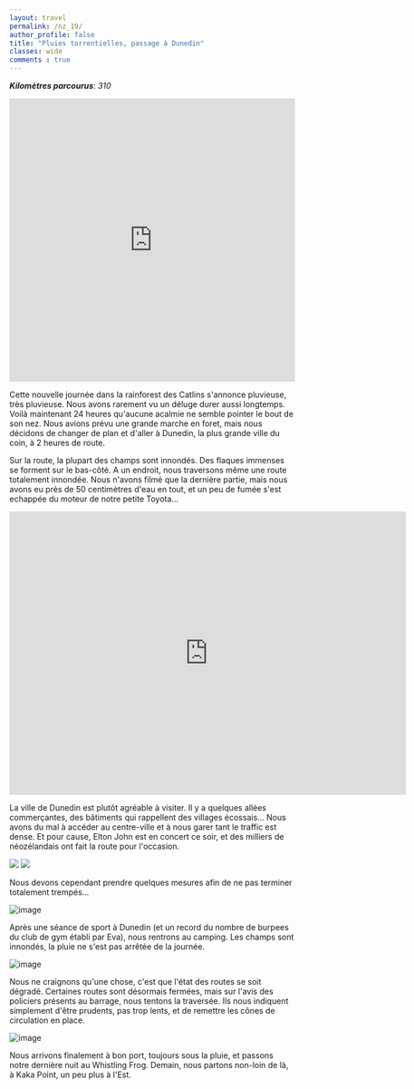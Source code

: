 ```yaml
---
layout: travel
permalink: /nz_19/
author_profile: false
title: "Pluies torrentielles, passage à Dunedin"
classes: wide
comments : true
---
```


<!-- jQuery 1.8 or later, 33 KB -->
<script src="https://ajax.googleapis.com/ajax/libs/jquery/1.11.1/jquery.min.js"></script>

<!-- Fotorama from CDNJS, 19 KB -->
<link  href="https://cdnjs.cloudflare.com/ajax/libs/fotorama/4.6.4/fotorama.css" rel="stylesheet">
<script src="https://cdnjs.cloudflare.com/ajax/libs/fotorama/4.6.4/fotorama.js"></script>

***Kilomètres parcourus***: *310*

<iframe src="https://www.google.com/maps/d/u/0/embed?mid=1gwrC51_A8j1lWgYReaq8qXqwrwc0RSsH" width="100%" height="500" frameBorder="0"></iframe>

<br>

Cette nouvelle journée dans la rainforest des Catlins s'annonce pluvieuse, très pluvieuse. Nous avons rarement vu un déluge durer aussi longtemps. Voilà maintenant 24 heures qu'aucune acalmie ne semble pointer le bout de son nez. Nous avions prévu une grande marche en foret, mais nous décidons de changer de plan et d'aller à Dunedin, la plus grande ville du coin, à 2 heures de route.

Sur la route, la plupart des champs sont innondés. Des flaques immenses se forment sur le bas-côté. A un endroit, nous traversons même une route totalement innondée. Nous n'avons filmé que la dernière partie, mais nous avons eu près de 50 centimètres d'eau en tout, et un peu de fumée s'est echappée du moteur de notre petite Toyota...

<iframe width="700" height="500" src="https://www.youtube.com/embed/x_2VBlit-ls" frameborder="0" allow="accelerometer; autoplay; encrypted-media; gyroscope; picture-in-picture" allowfullscreen></iframe>

<br>

La ville de Dunedin est plutôt agréable à visiter. Il y a quelques allées commerçantes, des bâtiments qui rappellent des villages écossais... Nous avons du mal à accéder au centre-ville et à nous garer tant le traffic est dense. Et pour cause, Elton John est en concert ce soir, et des milliers de néozélandais ont fait la route pour l'occasion.

<div class="fotorama">
  <img src="https://drive.google.com/uc?id=1044td-ZLz9PGbKdbpjjtUw7LzI47nFs3">
  <img src="https://drive.google.com/uc?id=1dBQO8HnqZNX_bFVi0hbBEscKxpU-g2y7">
</div>

Nous devons cependant prendre quelques mesures afin de ne pas terminer totalement trempés...

![image](https://drive.google.com/uc?id=1z4gHl7DjnpViJam1ItlDKdqxjseM0u5X)

Après une séance de sport à Dunedin (et un record du nombre de burpees du club de gym établi par Eva), nous rentrons au camping. Les champs sont innondés, la pluie ne s'est pas arrêtée de la journée.

![image](https://drive.google.com/uc?id=1iUyfL_zdFqYH7BJDFfB5KeV_FKlXW0_A)

Nous ne craignons qu'une chose, c'est que l'état des routes se soit dégradé. Certaines routes sont désormais fermées, mais sur l'avis des policiers présents au barrage, nous tentons la traversée. Ils nous indiquent simplement d'être prudents, pas trop lents, et de remettre les cônes de circulation en place.

![image](https://drive.google.com/uc?id=1QLKEKQOa7MK3OsXmfSedZu-oRtn0p7Iq)

Nous arrivons finalement à bon port, toujours sous la pluie, et passons notre dernière nuit au Whistling Frog. Demain, nous partons non-loin de là, à Kaka Point, un peu plus à l'Est.